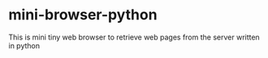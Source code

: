 # mini-browser-python
This is mini tiny web browser to retrieve web pages from the server written in python
